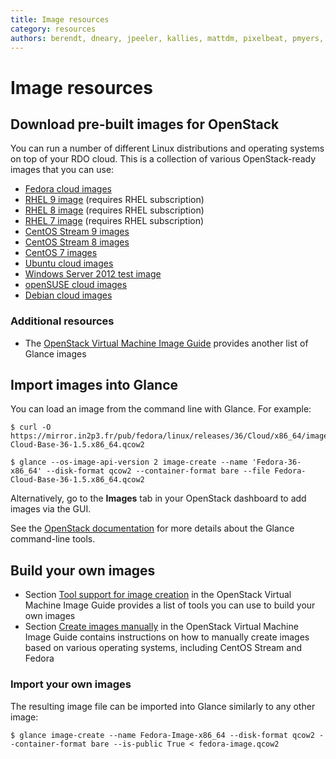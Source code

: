 ```yaml
---
title: Image resources
category: resources
authors: berendt, dneary, jpeeler, kallies, mattdm, pixelbeat, pmyers, rbowen, rdo, snecklifter
---
```


# Image resources

## Download pre-built images for OpenStack

You can run a number of different Linux distributions and operating systems on top of your RDO cloud. This is a collection of various OpenStack-ready images that you can use:

*   [Fedora cloud images](https://getfedora.org/cloud/download/)
*   [RHEL 9 image](https://access.redhat.com/downloads/content/479/ver=/rhel---9/9.0/x86_64/product-software) (requires RHEL subscription)
*   [RHEL 8 image](https://access.redhat.com/downloads/content/479/ver=/rhel---8/8.6/x86_64/product-software) (requires RHEL subscription)
*   [RHEL 7 image](https://access.redhat.com/downloads/content/69/ver=/rhel---7/7.0/x86_64/product-downloads) (requires RHEL subscription)
*   [CentOS Stream 9 images](https://cloud.centos.org/centos/9-stream/)
*   [CentOS Stream 8 images](https://cloud.centos.org/centos/8-stream/)
*   [CentOS 7 images](http://cloud.centos.org/centos/7/images/)
*   [Ubuntu cloud images](//cloud-images.ubuntu.com/)
*   [Windows Server 2012 test image](http://www.cloudbase.it/ws2012/)
*   [openSUSE cloud images](http://download.opensuse.org/repositories/Cloud:/Images:/)
*   [Debian cloud images](http://cdimage.debian.org/cdimage/openstack/)

### Additional resources

*   The [OpenStack Virtual Machine Image Guide](https://docs.openstack.org/image-guide/obtain-images.html) provides another list of Glance images

## Import images into Glance

You can load an image from the command line with Glance. For example:

    $ curl -O https://mirror.in2p3.fr/pub/fedora/linux/releases/36/Cloud/x86_64/images/Fedora-Cloud-Base-36-1.5.x86_64.qcow2

    $ glance --os-image-api-version 2 image-create --name 'Fedora-36-x86_64' --disk-format qcow2 --container-format bare --file Fedora-Cloud-Base-36-1.5.x86_64.qcow2

Alternatively, go to the **Images** tab in your OpenStack dashboard to add images via the GUI.

See the [OpenStack documentation](http://docs.openstack.org/user-guide/common/cli_manage_images.html) for more details about the Glance command-line tools.

## Build your own images

*   Section [Tool support for image creation](http://docs.openstack.org/image-guide/create-images-automatically.html) in the OpenStack Virtual Machine Image Guide provides a list of tools you can use to build your own images
*   Section [Create images manually](https://docs.openstack.org/image-guide/create-images-manually.html) in the OpenStack Virtual Machine Image Guide contains instructions on how to manually create images based on various operating systems, including CentOS Stream and Fedora

### Import your own images

The resulting image file can be imported into Glance similarly to any other image:

    $ glance image-create --name Fedora-Image-x86_64 --disk-format qcow2 --container-format bare --is-public True < fedora-image.qcow2
